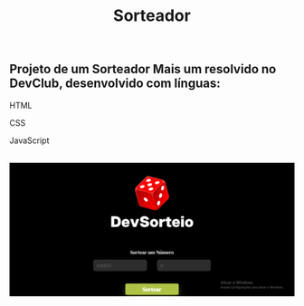 <h1 align="center">Sorteador</h1>
<br>
<h2>Projeto de um Sorteador Mais um resolvido no DevClub,  desenvolvido com línguas:</h2>
<p>HTML</p>
<p>CSS</p>
<p>JavaScript</p>
<br>
<img src="https://github.com/JoaoVitorRodriguesSouza/project-drawer/blob/main/photo.PNG?raw=true">
